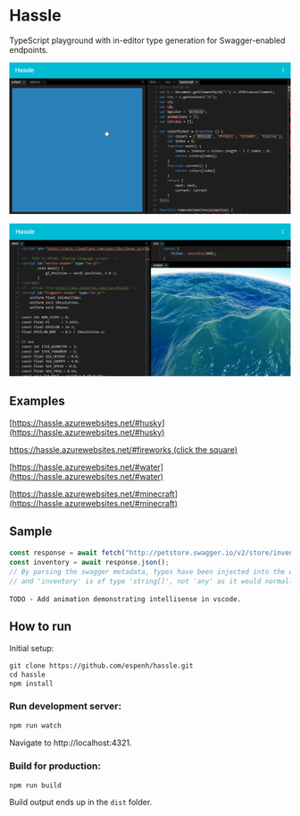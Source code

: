 # Hassle
TypeScript playground with in-editor type generation for Swagger-enabled endpoints.

![alt tag](https://github.com/espenh/hassle/blob/master/docs/screenshots/hassle_fireworks.gif)

![alt tag](https://github.com/espenh/hassle/blob/master/docs/screenshots/hassle_water.png)

## Examples
[https://hassle.azurewebsites.net/#husky](https://hassle.azurewebsites.net/#husky)

[https://hassle.azurewebsites.net/#fireworks (click the square)](https://hassle.azurewebsites.net/#fireworks)

[https://hassle.azurewebsites.net/#water](https://hassle.azurewebsites.net/#water)

[https://hassle.azurewebsites.net/#minecraft](https://hassle.azurewebsites.net/#minecraft)

## Sample
```javascript
const response = await fetch("http://petstore.swagger.io/v2/store/inventory");
const inventory = await response.json();
// By parsing the swagger metadata, types have been injected into the editor model,
// and 'inventory' is of type 'string[]', not 'any' as it would normally be.
```
```TODO - Add animation demonstrating intellisense in vscode.```

## How to run
Initial setup:
```
git clone https://github.com/espenh/hassle.git
cd hassle
npm install
```

### Run development server:
```bash
npm run watch
```
Navigate to http://localhost:4321.

### Build for production:
```
npm run build
```
Build output ends up in the ```dist``` folder.